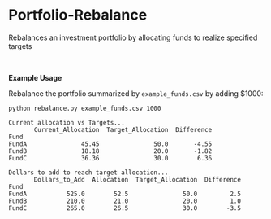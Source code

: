 # Portfolio-Rebalance
Rebalances an investment portfolio by allocating funds to realize specified targets

<br>

**Example Usage**

Rebalance the portfolio summarized by `example_funds.csv` by adding $1000:
```
python rebalance.py example_funds.csv 1000
```

```
Current allocation vs Targets...
       Current_Allocation  Target_Allocation  Difference
Fund                                                    
FundA               45.45               50.0       -4.55
FundB               18.18               20.0       -1.82
FundC               36.36               30.0        6.36

Dollars to add to reach target allocation...
       Dollars_to_Add  Allocation  Target_Allocation  Difference
Fund                                                            
FundA           525.0        52.5               50.0         2.5
FundB           210.0        21.0               20.0         1.0
FundC           265.0        26.5               30.0        -3.5
```
